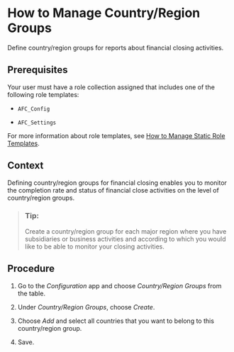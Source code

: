 <!-- loio9236c05663354e0d850a86711b57958f -->

# How to Manage Country/Region Groups

Define country/region groups for reports about financial closing activities.



<a name="loio9236c05663354e0d850a86711b57958f__prereq_fqf_dzb_ckb"/>

## Prerequisites

Your user must have a role collection assigned that includes one of the following role templates:

-   `AFC_Config`

-   `AFC_Settings`


For more information about role templates, see [How to Manage Static Role Templates](../User_Management/How_to_Manage_Static_Role_Templates_0cca34d.md).



## Context

Defining country/region groups for financial closing enables you to monitor the completion rate and status of financial close activities on the level of country/region groups.

> ### Tip:  
> Create a country/region group for each major region where you have subsidiaries or business activities and according to which you would like to be able to monitor your closing activities.



## Procedure

1.  Go to the *Configuration* app and choose *Country/Region Groups* from the table.

2.  Under *Country/Region Groups*, choose *Create*.

3.  Choose *Add* and select all countries that you want to belong to this country/region group.

4.  Save.


